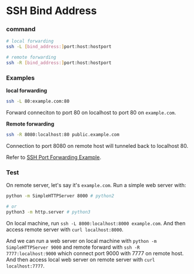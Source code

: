 # SSH Bind Address

### command

```bash
# local forwarding
ssh -L [bind_address:]port:host:hostport

# remote forwarding
ssh -R [bind_address:]port:host:hostport
```

### Examples

**local forwarding**

```bash
ssh -L 80:example.com:80
```

Forward conneciton to port 80 on localhost to port 80 on `example.com`.

**Remote forwarding**

```bash
ssh -R 8080:localhost:80 public.example.com
```

Connection to port 8080 on remote host will tunneled back to localhost 80.



Refer to [SSH Port Forwarding Example](https://www.ssh.com/ssh/tunneling/example).

### Test

On remote server, let's say it's `example.com`. Run a simple web server with:

```bash
python -m SimpleHTTPServer 8000 # python2

# or
python3 -m http.server # python3
```

On local machine, run `ssh -L 8000:localhost:8000 example.com`. And then access remote server with `curl localhost:8000`.

And we can run a web server on local machine with `python -m SimpleHTTPServer 9000` and remote forward with `ssh -R 7777:localhost:9000` which connect port 9000 with 7777 on remote host. And then access local web server on remote server with `curl localhost:7777`.
